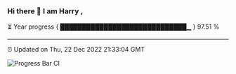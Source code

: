 ### Hi there 👋 I am Harry , 

⏳ Year progress { █████████████████████████████▁ } 97.51 %

---

⏰ Updated on Thu, 22 Dec 2022 21:33:04 GMT

![Progress Bar CI](https://github.com/duykhang68/duykhang68/workflows/Progress%20Bar%20CI/badge.svg)
